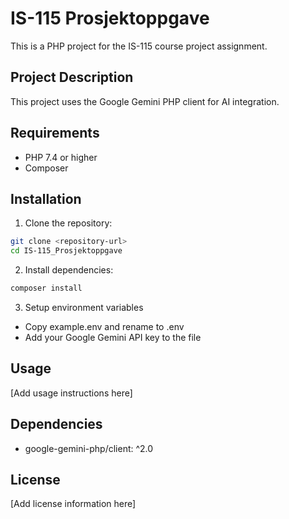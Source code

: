 # IS-115 Prosjektoppgave

This is a PHP project for the IS-115 course project assignment.

## Project Description

This project uses the Google Gemini PHP client for AI integration.

## Requirements

- PHP 7.4 or higher
- Composer

## Installation

1. Clone the repository:

```bash
git clone <repository-url>
cd IS-115_Prosjektoppgave
```

2. Install dependencies:

```bash
composer install
```

3. Setup environment variables

* Copy example.env and rename to .env
* Add your Google Gemini API key to the file


## Usage

[Add usage instructions here]

## Dependencies

- google-gemini-php/client: ^2.0

## License

[Add license information here]
